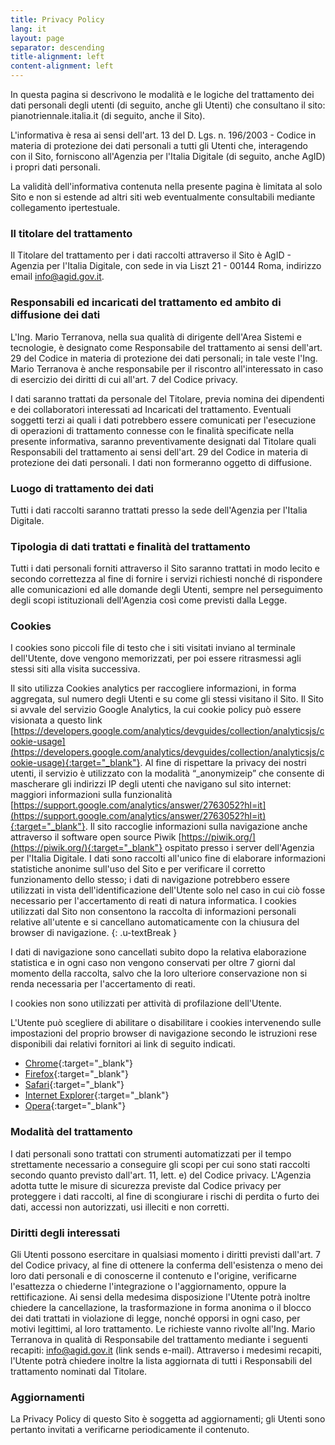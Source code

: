 ```yaml
---
title: Privacy Policy
lang: it
layout: page
separator: descending
title-alignment: left
content-alignment: left
---
```

In questa pagina si descrivono le modalità e le logiche del trattamento dei dati personali degli utenti (di seguito, anche gli Utenti) che consultano il sito: pianotriennale.italia.it (di seguito, anche il Sito).

L'informativa è resa ai sensi dell'art. 13 del D. Lgs. n. 196/2003 - Codice in materia di protezione dei dati personali a tutti gli Utenti che, interagendo con il Sito, forniscono all'Agenzia per l'Italia Digitale (di seguito, anche AgID) i propri dati personali.

La validità dell'informativa contenuta nella presente pagina è limitata al solo Sito e non si estende ad altri siti web eventualmente consultabili mediante collegamento ipertestuale.

### Il titolare del trattamento
Il Titolare del trattamento per i dati raccolti attraverso il Sito è AgID - Agenzia per l'Italia Digitale, con sede in via Liszt 21 - 00144 Roma, indirizzo email info@agid.gov.it.

### Responsabili ed incaricati del trattamento ed ambito di diffusione dei dati
L'Ing. Mario Terranova, nella sua qualità di dirigente dell'Area Sistemi e tecnologie, è designato come Responsabile del trattamento ai sensi dell'art. 29 del Codice in materia di protezione dei dati personali; in tale veste l'Ing. Mario Terranova è anche responsabile per il riscontro all'interessato in caso di esercizio dei diritti di cui all'art. 7 del Codice privacy.

I dati saranno trattati da personale del Titolare, previa nomina dei dipendenti e dei collaboratori interessati ad Incaricati del trattamento. Eventuali soggetti terzi ai quali i dati potrebbero essere comunicati per l'esecuzione di operazioni di trattamento connesse con le finalità specificate nella presente informativa, saranno preventivamente designati dal Titolare quali Responsabili del trattamento ai sensi dell'art. 29 del Codice in materia di protezione dei dati personali. I dati non formeranno oggetto di diffusione.

### Luogo di trattamento dei dati
Tutti i dati raccolti saranno trattati presso la sede dell'Agenzia per l'Italia Digitale.

### Tipologia di dati trattati e finalità del trattamento
Tutti i dati personali forniti attraverso il Sito saranno trattati in modo lecito e secondo correttezza al fine di fornire i servizi richiesti nonché di rispondere alle comunicazioni ed alle domande degli Utenti, sempre nel perseguimento degli scopi istituzionali dell'Agenzia così come previsti dalla Legge.

### Cookies
I cookies sono piccoli file di testo che i siti visitati inviano al terminale dell'Utente, dove vengono memorizzati, per poi essere ritrasmessi agli stessi siti alla visita successiva.

Il sito utilizza Cookies analytics per raccogliere informazioni, in forma aggregata, sul numero degli Utenti e su come gli stessi visitano il Sito. Il Sito si avvale del servizio Google Analytics, la cui cookie policy può essere visionata a questo link [https://developers.google.com/analytics/devguides/collection/analyticsjs/cookie-usage](https://developers.google.com/analytics/devguides/collection/analyticsjs/cookie-usage){:target="_blank"}. Al fine di rispettare la privacy dei nostri utenti, il servizio è utilizzato con la modalità “_anonymizeip” che consente di mascherare gli indirizzi IP degli utenti che navigano sul sito internet: maggiori informazioni sulla funzionalità [https://support.google.com/analytics/answer/2763052?hl=it](https://support.google.com/analytics/answer/2763052?hl=it){:target="_blank"}. Il sito raccoglie informazioni sulla navigazione anche attraverso il software open source Piwik [https://piwik.org/](https://piwik.org/){:target="_blank"} ospitato presso i server dell'Agenzia per l'Italia Digitale. I dati sono raccolti all'unico fine di elaborare informazioni statistiche anonime sull'uso del Sito e per verificare il corretto funzionamento dello stesso; i dati di navigazione potrebbero essere utilizzati in vista dell'identificazione dell'Utente solo nel caso in cui ciò fosse necessario per l'accertamento di reati di natura informatica. I cookies utilizzati dal Sito non consentono la raccolta di informazioni personali relative all'utente e si cancellano automaticamente con la chiusura del browser di navigazione.
{: .u-textBreak }

I dati di navigazione sono cancellati subito dopo la relativa elaborazione statistica e in ogni caso non vengono conservati per oltre 7 giorni dal momento della raccolta, salvo che la loro ulteriore conservazione non si renda necessaria per l'accertamento di reati.

I cookies non sono utilizzati per attività di profilazione dell'Utente.

L'Utente può scegliere di abilitare o disabilitare i cookies intervenendo sulle impostazioni del proprio browser di navigazione secondo le istruzioni rese disponibili dai relativi fornitori ai link di seguito indicati.
- [Chrome](https://support.google.com/chrome/answer/95647?co=GENIE.Platform%3DDesktop&hl=it){:target="_blank"}
- [Firefox](https://support.mozilla.org/it/kb/Attivare%20e%20disattivare%20i%20cookie){:target="_blank"}
- [Safari](https://support.apple.com/it-it/HT201265){:target="_blank"}
- [Internet Explorer](https://support.microsoft.com/it-it/help/17442/windows-internet-explorer-delete-manage-cookies){:target="_blank"}
- [Opera](http://help.opera.com/Windows/10.00/it/cookies.html){:target="_blank"}

### Modalità del trattamento
I dati personali sono trattati con strumenti automatizzati per il tempo strettamente necessario a conseguire gli scopi per cui sono stati raccolti secondo quanto previsto dall'art. 11, lett. e) del Codice privacy. L'Agenzia adotta tutte le misure di sicurezza previste dal Codice privacy per proteggere i dati raccolti, al fine di scongiurare i rischi di perdita o furto dei dati, accessi non autorizzati, usi illeciti e non corretti.

### Diritti degli interessati
Gli Utenti possono esercitare in qualsiasi momento i diritti previsti dall'art. 7 del Codice privacy, al fine di ottenere la conferma dell'esistenza o meno dei loro dati personali e di conoscerne il contenuto e l'origine, verificarne l'esattezza o chiederne l'integrazione o l'aggiornamento, oppure la rettificazione. Ai sensi della medesima disposizione l'Utente potrà inoltre chiedere la cancellazione, la trasformazione in forma anonima o il blocco dei dati trattati in violazione di legge, nonché opporsi in ogni caso, per motivi legittimi, al loro trattamento. Le richieste vanno rivolte all'Ing. Mario Terranova in qualità di Responsabile del trattamento mediante i seguenti recapiti: info@agid.gov.it (link sends e-mail). Attraverso i medesimi recapiti, l'Utente potrà chiedere inoltre la lista aggiornata di tutti i Responsabili del trattamento nominati dal Titolare.

### Aggiornamenti
La Privacy Policy di questo Sito è soggetta ad aggiornamenti; gli Utenti sono pertanto invitati a verificarne periodicamente il contenuto.
